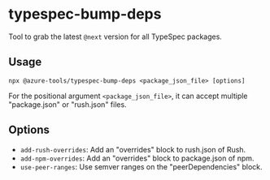 # typespec-bump-deps

Tool to grab the latest `@next` version for all TypeSpec packages.

## Usage

```
npx @azure-tools/typespec-bump-deps <package_json_file> [options]
```

For the positional argument `<package_json_file>`, it can accept multiple "package.json" or "rush.json" files.

## Options

- `add-rush-overrides`: Add an "overrides" block to rush.json of Rush.
- `add-npm-overrides`: Add an "overrides" block to package.json of npm.
- `use-peer-ranges`: Use semver ranges on the "peerDependencies" block.
